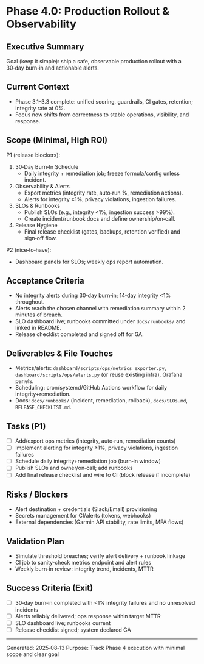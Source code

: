 # Phase 4.0: Production Rollout & Observability

## Executive Summary
Goal (keep it simple): ship a safe, observable production rollout with a 30‑day burn‑in and actionable alerts.

## Current Context
- Phase 3.1–3.3 complete: unified scoring, guardrails, CI gates, retention; integrity rate at 0%.
- Focus now shifts from correctness to stable operations, visibility, and response.

## Scope (Minimal, High ROI)
P1 (release blockers):
1) 30‑Day Burn‑In Schedule
   - Daily integrity + remediation job; freeze formula/config unless incident.
2) Observability & Alerts
   - Export metrics (integrity rate, auto‑run %, remediation actions).
   - Alerts for integrity ≥1%, privacy violations, ingestion failures.
3) SLOs & Runbooks
   - Publish SLOs (e.g., integrity <1%, ingestion success >99%).
   - Create incident/runbook docs and define ownership/on‑call.
4) Release Hygiene
   - Final release checklist (gates, backups, retention verified) and sign‑off flow.

P2 (nice‑to‑have):
- Dashboard panels for SLOs; weekly ops report automation.

## Acceptance Criteria
- No integrity alerts during 30‑day burn‑in; 14‑day integrity <1% throughout.
- Alerts reach the chosen channel with remediation summary within 2 minutes of breach.
- SLO dashboard live; runbooks committed under `docs/runbooks/` and linked in README.
- Release checklist completed and signed off for GA.

## Deliverables & File Touches
- Metrics/alerts: `dashboard/scripts/ops/metrics_exporter.py`, `dashboard/scripts/ops/alerts.py` (or reuse existing infra), Grafana panels.
- Scheduling: cron/systemd/GitHub Actions workflow for daily integrity+remediation.
- Docs: `docs/runbooks/` (incident, remediation, rollback), `docs/SLOs.md`, `RELEASE_CHECKLIST.md`.

## Tasks (P1)
- [ ] Add/export ops metrics (integrity, auto‑run, remediation counts)
- [ ] Implement alerting for integrity ≥1%, privacy violations, ingestion failures
- [ ] Schedule daily integrity+remediation job (burn‑in window)
- [ ] Publish SLOs and owner/on‑call; add runbooks
- [ ] Add final release checklist and wire to CI (block release if incomplete)

## Risks / Blockers
- Alert destination + credentials (Slack/Email) provisioning
- Secrets management for CI/alerts (tokens, webhooks)
- External dependencies (Garmin API stability, rate limits, MFA flows)

## Validation Plan
- Simulate threshold breaches; verify alert delivery + runbook linkage
- CI job to sanity‑check metrics endpoint and alert rules
- Weekly burn‑in review: integrity trend, incidents, MTTR

## Success Criteria (Exit)
- [ ] 30‑day burn‑in completed with <1% integrity failures and no unresolved incidents
- [ ] Alerts reliably delivered; ops response within target MTTR
- [ ] SLO dashboard live; runbooks current
- [ ] Release checklist signed; system declared GA

---
Generated: 2025‑08‑13
Purpose: Track Phase 4 execution with minimal scope and clear goal
